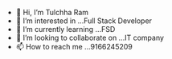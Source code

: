 - 👋 Hi, I’m Tulchha Ram
- 👀 I’m interested in ...Full Stack Developer
- 🌱 I’m currently learning ...FSD
- 💞️ I’m looking to collaborate on ...IT company
- 📫 How to reach me ...9166245209

<!---
trmundan/trmundan is a ✨ special ✨ repository because its `README.md` (this file) appears on your GitHub profile.
You can click the Preview link to take a look at your changes.
--->
